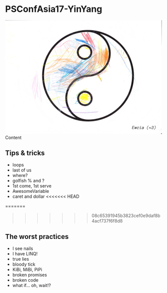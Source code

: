 # PSConfAsia17-YinYang
![Alt text](/PowerShellYinYang.png?raw=true "YinYang symbol by Ewa (3)")
Content

## Tips & tricks
- loops
- last of us
- where?
- golfish % and ?
- 1st come, 1st serve
- AwesomeVariable
- caret and dollar
<<<<<<< HEAD

=======
>>>>>>> 08c65391945b3823cef0e9daf8b4acf737f6f8d8
## The worst practices
- I see nails
- I have LINQ!
- true lies
- bloody tick
- KiBi, MiBi, PiPi
- broken promises
- broken code
- what if... oh, wait!?